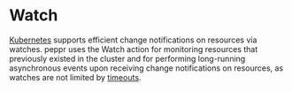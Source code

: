 # Watch

[Kubernetes](https://kubernetes.io/docs/reference/using-api/api-concepts) supports efficient change notifications on resources via watches. peppr uses the Watch action for monitoring resources that previously existed in the cluster and for performing long-running asynchronous events upon receiving change notifications on resources, as watches are not limited by [timeouts](https://kubernetes.io/docs/reference/access-authn-authz/extensible-admission-controllers/#timeouts).
